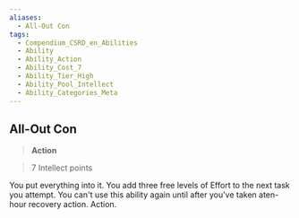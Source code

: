 ```yaml
---
aliases:
  - All-Out Con
tags:
  - Compendium_CSRD_en_Abilities
  - Ability
  - Ability_Action
  - Ability_Cost_7
  - Ability_Tier_High
  - Ability_Pool_Intellect
  - Ability_Categories_Meta
---
```

  
    
## All-Out Con    
>**Action**    
>7 Intellect points  
    
You put everything into it. You add three free levels of Effort to the next task you attempt. You can't use this ability again until after you've taken aten-hour recovery action. Action.